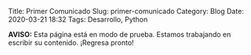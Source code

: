 Title: Primer Comunicado
Slug: primer-comunicado
Category: Blog
Date: 2020-03-21 18:32
Tags: Desarrollo, Python

**AVISO:** Esta página está en modo de prueba. Estamos trabajando en escribir su contenido. ¡Regresa pronto!
